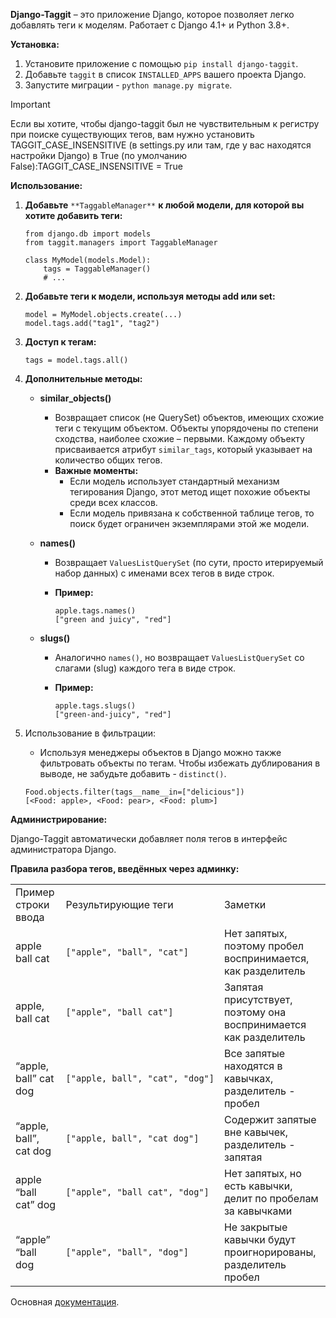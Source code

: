 **Django-Taggit** – это приложение Django, которое позволяет легко добавлять теги к моделям. Работает с Django 4.1+ и Python 3.8+.

**Установка:**

1. Установите приложение с помощью `pip install django-taggit`.
2. Добавьте `taggit` в список `INSTALLED_APPS` вашего проекта Django.
3. Запустите миграции - `python manage.py migrate`.

> [!important]  
> Если вы хотите, чтобы django-taggit был не чувствительным к регистру при поиске существующих тегов, вам нужно установить TAGGIT_CASE_INSENSITIVE (в settings.py или там, где у вас находятся настройки Django) в True (по умолчанию False):TAGGIT_CASE_INSENSITIVE = True  

**Использование:**

1. **Добавьте** `**TaggableManager**` **к любой модели, для которой вы хотите добавить теги:**
    
    ```Shell
    from django.db import models
    from taggit.managers import TaggableManager
    
    class MyModel(models.Model):
        tags = TaggableManager()
        # ...
    ```
    
2. **Добавьте теги к модели, используя методы add или set:**
    
    ```Shell
    model = MyModel.objects.create(...)
    model.tags.add("tag1", "tag2")
    ```
    
3. **Доступ к тегам:**
    
    ```Shell
    tags = model.tags.all()
    ```
    
4. **Дополнительные методы:**
    - **similar_objects()**
        - Возвращает список (не QuerySet) объектов, имеющих схожие теги с текущим объектом. Объекты упорядочены по степени сходства, наиболее схожие – первыми. Каждому объекту присваивается атрибут `similar_tags`, который указывает на количество общих тегов.
        - **Важные моменты:**
            - Если модель использует стандартный механизм тегирования Django, этот метод ищет похожие объекты среди всех классов.
            - Если модель привязана к собственной таблице тегов, то поиск будет ограничен экземплярами этой же модели.
    - **names()**
        - Возвращает `ValuesListQuerySet` (по сути, просто итерируемый набор данных) с именами всех тегов в виде строк.
        - **Пример:**
            
            ```Shell
            apple.tags.names()
            ["green and juicy", "red"]
            ```
            
    - **slugs()**
        - Аналогично `names()`, но возвращает `ValuesListQuerySet` со слагами (slug) каждого тега в виде строк.
        - **Пример:**
            
            ```Shell
            apple.tags.slugs()
            ["green-and-juicy", "red"]
            ```
            
5. Использование в фильтрации:
    
    - Используя менеджеры объектов в Django можно также фильтровать объекты по тегам. Чтобы избежать дублирования в выводе, не забудьте добавить - `distinct()`.
    
    ```Shell
    Food.objects.filter(tags__name__in=["delicious"])
    [<Food: apple>, <Food: pear>, <Food: plum>]
    ```
    

**Администрирование:**

Django-Taggit автоматически добавляет поля тегов в интерфейс администратора Django.

**Правила разбора тегов, введённых через админку:**

|   |   |   |
|---|---|---|
|Пример строки ввода|Результирующие теги|Заметки|
|apple ball cat|`["apple", "ball", "cat"]`|Нет запятых, поэтому пробел воспринимается, как разделитель|
|apple, ball cat|`["apple", "ball cat"]`|Запятая присутствует, поэтому она воспринимается как разделитель|
|“apple, ball” cat dog|`["apple, ball", "cat", "dog"]`|Все запятые находятся в кавычках, разделитель - пробел|
|“apple, ball”, cat dog|`["apple, ball", "cat dog"]`|Содержит запятые вне кавычек, разделитель - запятая|
|apple “ball cat” dog|`["apple", "ball cat", "dog"]`|Нет запятых, но есть кавычки, делит по пробелам за кавычками|
|“apple” “ball dog|`["apple", "ball", "dog"]`|Не закрытые кавычки будут проигнорированы, разделитель пробел|

Основная [документация](https://django-taggit.readthedocs.io/en/latest/index.html).

<div class="page-break" style="page-break-before: always;"></div>
